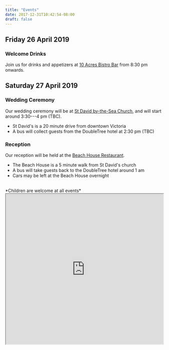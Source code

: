 ```yaml
---
title: "Events"
date: 2017-12-31T10:42:54-08:00
draft: false
---
```


## Friday 26 April 2019
### Welcome Drinks

Join us for drinks and appetizers at [10 Acres Bistro Bar](http://www.10acresbistro.ca) from 8:30 pm onwards.

## Saturday 27 April 2019
### Wedding Ceremony

Our wedding ceremony will be at [St David by-the-Sea Church](https://www.twosaintschurch.ca/about-us/our-locations--4/pages/st-david-by-the-sea-cordova-bay), and will start around 3:30---4 pm (TBC).

 * St David's is a 20 minute drive from downtown Victoria
 * A bus will collect guests from the DoubleTree hotel at 2:30 pm (TBC)

### Reception

Our reception will be held at the [Beach House Restaurant](http://www.beachhousevictoria.com/).

 * The Beach House is a 5 minute walk from St David's church
 * A bus will take guests back to the DoubleTree hotel around 1 am
 * Cars may be left at the Beach House overnight

<br>
*Children are welcome at all events*

<br>

<iframe src="https://www.google.com/maps/d/embed?mid=1YTNMBcE8uDe74R4PHDETdcJE_7yyMOoy" width="100%" height="480"></iframe>
<br>
